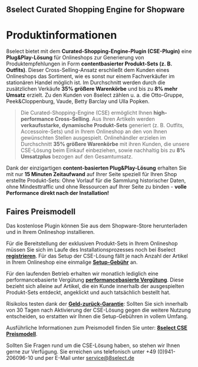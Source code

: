 ## 8select Curated Shopping Engine for Shopware
#  Produktinformationen

8select bietet mit dem **Curated-Shopping-Engine-Plugin (CSE-Plugin)** eine **Plug&Play-Lösung** für Onlineshops zur Generierung von Produktempfehlungen in Form **contentbasierter Produkt-Sets (z. B. Outfits)**. Dieser Cross-Selling-Ansatz erschließt dem Kunden eines Onlineshops das Sortiment, wie es sonst nur einem Fachverkäufer im stationären Handel möglich ist. Im Durchschnitt werden durch die zusätzlichen Verkäufe **35% größere Warenkörbe** und bis zu **8% mehr Umsatz** erzielt. Zu den Kunden von 8select zählen u. a. die Otto-Gruppe, Peek&Cloppenburg, Vaude, Betty Barclay und Ulla Popken.

>Die Curated-Shopping-Engine (CSE) ermöglicht Ihnen **high-performance Cross-Selling**. Aus Ihren Artikeln werden **verkaufsstarke, dynamische Produkt-Sets** generiert (z. B. Outfits, Accessoire-Sets) und in Ihrem Onlineshop an den von Ihnen gewünschten Stellen ausgespielt. Onlinehändler erzielen im Durchschnitt **35% größere Warenkörbe** mit ihren Kunden, die unsere CSE-Lösung beim Einkauf einbeziehen, sowie nachhaltig bis zu **8% Umsatzplus** bezogen auf den Gesamtumsatz. 

Dank der einzigartigen **content-basierten Plug&Play-Lösung** erhalten Sie mit nur **15 Minuten Zeitaufwand** auf Ihrer Seite speziell für Ihren Shop erstellte Produkt-Sets: Ohne Vorlauf für die Sammlung historischer Daten, ohne Mindesttraffic und ohne Ressourcen auf Ihrer Seite zu binden - **volle Performance direkt nach der Installation!**

## Faires Preismodell

Das kostenlose Plugin können Sie aus dem Shopware-Store herunterladen und in Ihrem Onlineshop installieren.

Für die Bereitstellung der exklusiven Produkt-Sets in Ihrem Onlineshop müssen Sie sich im Laufe des Installationsprozesses noch bei 8select **[ registrieren](https://www.8select.com/cse-pricing)**. Für das Setup der CSE-Lösung fällt je nach Anzahl der Artikel in Ihrem Onlineshop eine einmalige **[Setup-Gebühr](https://www.8select.com/cse-pricing)** an.   

Für den laufenden Betrieb erhalten wir monatlich lediglich eine performancebasierte Vergütung **[performancebasierte Vergütung](https://www.8select.com/cse-pricing)**. Diese bezieht sich alleine auf Artikel, die ein Kunde innerhalb der ausgespielten Produkt-Sets entdeckt, angeklickt und auch tatsächlich bestellt hat.

Risikolos testen dank der **[Geld-zurück-Garantie](https://www.8select.com/cse-pricing)**: Sollten Sie sich innerhalb von 30 Tagen nach Aktivierung der CSE-Lösung gegen die weitere Nutzung entscheiden, so erstatten wir Ihnen die Setup-Gebühren in vollem Umfang.

Ausführliche Informationen zum Preismodell finden Sie unter: **[8select CSE Preismodell](https://www.8select.com/cse-pricing)**.

Sollten Sie Fragen rund um die CSE-Lösung haben, so stehen wir Ihnen gerne zur Verfügung. Sie erreichen uns telefonisch unter +49 (0)941-206096-10 und per E-Mail unter service@8select.de
